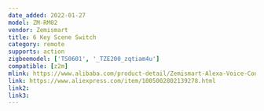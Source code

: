 ```yaml
---
date_added: 2022-01-27
model: ZM-RM02
vendor: Zemismart
title: 6 Key Scene Switch
category: remote
supports: action
zigbeemodel: ['TS0601', '_TZE200_zqtiam4u']
compatible: [z2m]
mlink: https://www.alibaba.com/product-detail/Zemismart-Alexa-Voice-Control-support-Smartthings_1600261990175.html
link: https://www.aliexpress.com/item/1005002802139278.html
link2: 
link3: 
---
```

